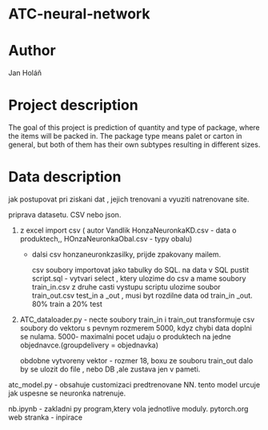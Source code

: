 # ATC-neural-network

# Author

Jan Holáň

# Project description

The goal of this project is prediction of quantity and type of package, where the items will be packed in. The package type means palet or carton in general, but both of them has their own subtypes resulting in different sizes.

# Data description

jak postupovat pri ziskani dat , jejich trenovani a vyuziti natrenovane site.

priprava datasetu. CSV nebo json. 
1. z excel import csv ( autor Vandlik HonzaNeuronkaKD.csv - data o produktech,, HOnzaNeuronkaObal.csv - typy obalu) 
   - dalsi csv honzaneuronkzasilky, prijde zpakovany mailem.

      csv soubory importovat jako tabulky do SQL.
     na data v SQL pustit script.sql  - vytvari select , ktery ulozime do csv a mame soubory train_in.csv
     z druhe casti vystupu scriptu ulozime soubor train_out.csv
     test_in a _out , musi byt rozdilne data od train_in _out. 80% train a 20% test
     
2. ATC_dataloader.py - necte soubory train_in i train_out
   transformuje csv soubory do vektoru s pevnym rozmerem 5000, kdyz chybi data doplni se nulama.
   5000- maximalni pocet udaju o produktech na jedne objednavce.(groupdelivery = objednavka)

   obdobne vytvoreny vektor - rozmer 18,  boxu ze souboru train_out
dalo by se ulozit do file , nebo DB ,ale zustava jen v pameti.
   
atc_model.py - obsahuje customizaci predtrenovane NN.
tento model urcuje jak uspesne se neuronka natrenuje. 

nb.ipynb - zakladni py program,ktery vola jednotlive moduly. 
pytorch.org  web stranka - inpirace




